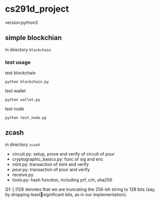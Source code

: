 # cs291d_project

version:python3

## simple blockchian
in directory `blockchain`


### test usage
test blockchain
```
python blockchain.py
```

test wallet
```
python wallet.py
```

test node
```
python test_node.py
```
<!-- Open test_node.ipynb and run it cell by cell. For cell[10], please wait 20 seconds for the broadcast data to be fully transmitted to fully operate. -->

## zcash
in directory `zcash`

- circuit.py: setup, prove and verify of circuit of pour
- cryptographic_basics.py: func of sig and enc
- mint.py: transaction of mint and verify
- pour.py: transaction of pour and verify
- receive.py
- tools.py: hash function, including prf, crh, sha256

 Q1:
 [·]128 denotes that we are truncating the 256-bit string to 128 bits (say, by dropping leastsignificant bits, as in our implementation).